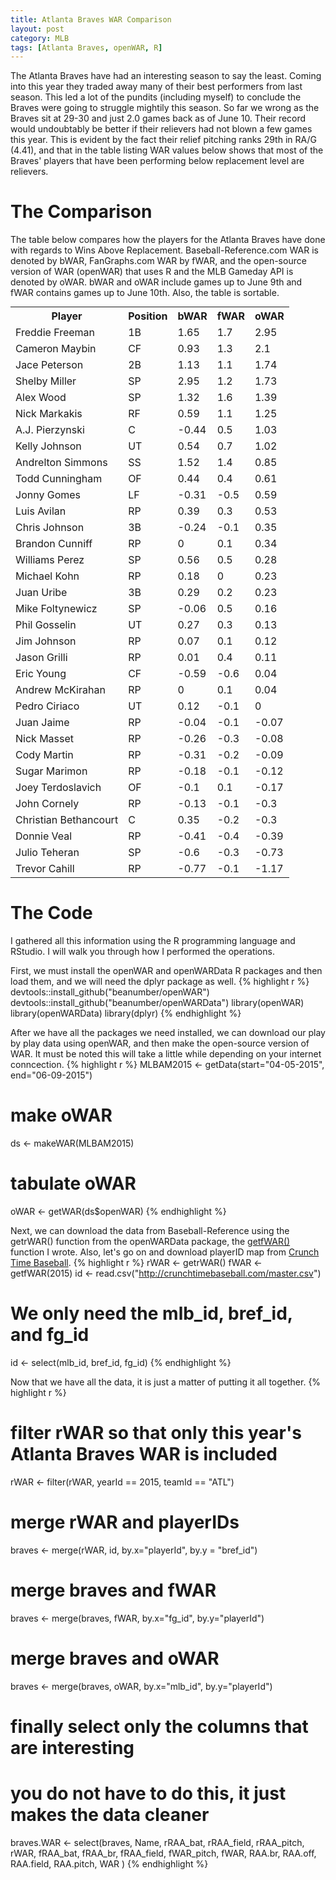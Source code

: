 ```yaml
---
title: Atlanta Braves WAR Comparison
layout: post
category: MLB
tags: [Atlanta Braves, openWAR, R]
---
```


The Atlanta Braves have had an interesting season to say the least. Coming into 
this year they traded away many of their best performers from last season. This 
led a lot of the pundits (including myself) to conclude the Braves were going to 
struggle mightily this season. So far we wrong as the Braves sit at 29-30 and just 
2.0 games back as of June 10. Their record would undoubtably be better if their 
relievers had not blown a few games this year. This is evident by the fact their 
relief pitching ranks 29th in RA/G (4.41), and that in the table listing WAR values 
below shows that most of the Braves' players that have been performing below 
replacement level are relievers.

# The Comparison
The table below compares how the players for the Atlanta Braves have done with 
regards to Wins Above Replacement. Baseball-Reference.com WAR is denoted by bWAR, 
FanGraphs.com WAR by fWAR, and the open-source version of WAR (openWAR) that 
uses R and the MLB Gameday API is denoted by oWAR. bWAR and oWAR include games 
up to June 9th and fWAR contains games up to June 10th. Also, the table is sortable.

<table class="sortable" style="margin: 0px auto;">
    <tr>
        <th>Player</th>
        <th>Position</th>
        <th>bWAR</th>
        <th>fWAR</th>
        <th>oWAR</th>
    </tr>
    <tr>
        <td>Freddie Freeman</td>
        <td>1B</td>
        <td>1.65</td>
        <td>1.7</td>
        <td>2.95</td>
    </tr>
    <tr>
        <td>Cameron Maybin</td>
        <td>CF</td>
        <td>0.93</td>
        <td>1.3</td>
        <td>2.1</td>
    </tr>
    <tr>
        <td>Jace Peterson</td>
        <td>2B</td>
        <td>1.13</td>
        <td>1.1</td>
        <td>1.74</td>
    </tr>
    <tr>
        <td>Shelby Miller</td>
        <td>SP</td>
        <td>2.95</td>
        <td>1.2</td>
        <td>1.73</td>
    </tr>
    <tr>
        <td>Alex Wood</td>
        <td>SP</td>
        <td>1.32</td>
        <td>1.6</td>
        <td>1.39</td>
    </tr>
    <tr>
        <td>Nick Markakis</td>
        <td>RF</td>
        <td>0.59</td>
        <td>1.1</td>
        <td>1.25</td>
    </tr>
    <tr>
        <td>A.J. Pierzynski</td>
        <td>C</td>
        <td>-0.44</td>
        <td>0.5</td>
        <td>1.03</td>
    </tr>
    <tr>
        <td>Kelly Johnson</td>
        <td>UT</td>
        <td>0.54</td>
        <td>0.7</td>
        <td>1.02</td>
    </tr>
    <tr>
        <td>Andrelton Simmons</td>
        <td>SS</td>
        <td>1.52</td>
        <td>1.4</td>
        <td>0.85</td>
    </tr>
    <tr>
        <td>Todd Cunningham</td>
        <td>OF</td>
        <td>0.44</td>
        <td>0.4</td>
        <td>0.61</td>
    </tr>
    <tr>
        <td>Jonny Gomes</td>
        <td>LF</td>
        <td>-0.31</td>
        <td>-0.5</td>
        <td>0.59</td>
    </tr>
    <tr>
        <td>Luis Avilan</td>
        <td>RP</td>
        <td>0.39</td>
        <td>0.3</td>
        <td>0.53</td>
    </tr>
    <tr>
        <td>Chris Johnson</td>
        <td>3B</td>
        <td>-0.24</td>
        <td>-0.1</td>
        <td>0.35</td>
    </tr>
    <tr>
        <td>Brandon Cunniff</td>
        <td>RP</td>
        <td>0</td>
        <td>0.1</td>
        <td>0.34</td>
    </tr>
    <tr>
        <td>Williams Perez</td>
        <td>SP</td>
        <td>0.56</td>
        <td>0.5</td>
        <td>0.28</td>
    </tr>
    <tr>
        <td>Michael Kohn</td>
        <td>RP</td>
        <td>0.18</td>
        <td>0</td>
        <td>0.23</td>
    </tr>
    <tr>
        <td>Juan Uribe</td>
        <td>3B</td>
        <td>0.29</td>
        <td>0.2</td>
        <td>0.23</td>
    </tr>
    <tr>
        <td>Mike Foltynewicz</td>
        <td>SP</td>
        <td>-0.06</td>
        <td>0.5</td>
        <td>0.16</td>
    </tr>
    <tr>
        <td>Phil Gosselin</td>
        <td>UT</td>
        <td>0.27</td>
        <td>0.3</td>
        <td>0.13</td>
    </tr>
    <tr>
        <td>Jim Johnson</td>
        <td>RP</td>
        <td>0.07</td>
        <td>0.1</td>
        <td>0.12</td>
    </tr>
    <tr>
        <td>Jason Grilli</td>
        <td>RP</td>
        <td>0.01</td>
        <td>0.4</td>
        <td>0.11</td>
    </tr>
    <tr>
        <td>Eric Young</td>
        <td>CF</td>
        <td>-0.59</td>
        <td>-0.6</td>
        <td>0.04</td>
    </tr>
    <tr>
        <td>Andrew McKirahan</td>
        <td>RP</td>
        <td>0</td>
        <td>0.1</td>
        <td>0.04</td>
    </tr>
    <tr>
        <td>Pedro Ciriaco</td>
        <td>UT</td>
        <td>0.12</td>
        <td>-0.1</td>
        <td>0</td>
    </tr>
    <tr>
        <td>Juan Jaime</td>
        <td>RP</td>
        <td>-0.04</td>
        <td>-0.1</td>
        <td>-0.07</td>
    </tr>
    <tr>
        <td>Nick Masset</td>
        <td>RP</td>
        <td>-0.26</td>
        <td>-0.3</td>
        <td>-0.08</td>
    </tr>
    <tr>
        <td>Cody Martin</td>
        <td>RP</td>
        <td>-0.31</td>
        <td>-0.2</td>
        <td>-0.09</td>
    </tr>
    <tr>
        <td>Sugar Marimon</td>
        <td>RP</td>
        <td>-0.18</td>
        <td>-0.1</td>
        <td>-0.12</td>
    </tr>
    <tr>
        <td>Joey Terdoslavich</td>
        <td>OF</td>
        <td>-0.1</td>
        <td>0.1</td>
        <td>-0.17</td>
    </tr>
    <tr>
        <td>John Cornely</td>
        <td>RP</td>
        <td>-0.13</td>
        <td>-0.1</td>
        <td>-0.3</td>
    </tr>
    <tr>
        <td>Christian Bethancourt</td>
        <td>C</td>
        <td>0.35</td>
        <td>-0.2</td>
        <td>-0.3</td>
    </tr>
    <tr>
        <td>Donnie Veal</td>
        <td>RP</td>
        <td>-0.41</td>
        <td>-0.4</td>
        <td>-0.39</td>
    </tr>
    <tr>
        <td>Julio Teheran</td>
        <td>SP</td>
        <td>-0.6</td>
        <td>-0.3</td>
        <td>-0.73</td>
    </tr>
    <tr>
        <td>Trevor Cahill</td>
        <td>RP</td>
        <td>-0.77</td>
        <td>-0.1</td>
        <td>-1.17</td>
    </tr>
</table>

# The Code
I gathered all this information using the R programming language and RStudio. 
I will walk you through how I performed the operations. 

First, we must install the openWAR and openWARData R packages and then load 
them, and we will need the dplyr package as well.
{% highlight r %}
devtools::install_github("beanumber/openWAR")
devtools::install_github("beanumber/openWARData")
library(openWAR)
library(openWARData)
library(dplyr)
{% endhighlight %}

After we have all the packages we need installed, we can download our play by 
play data using openWAR, and then make the open-source version of WAR. It must 
be noted this will take a little while depending on your internet conncection.
{% highlight r %}
MLBAM2015 <- getData(start="04-05-2015", end="06-09-2015")
# make oWAR
ds <- makeWAR(MLBAM2015)
# tabulate oWAR
oWAR <- getWAR(ds$openWAR)
{% endhighlight %}

Next, we can download the data from Baseball-Reference using the getrWAR() 
function from the openWARData package, the [getfWAR()](/assets/getfWAR.R) 
function I wrote. Also, let's go on and download playerID map from [Crunch Time Baseball](http://crunchtimebaseball.com).
{% highlight r %}
rWAR <- getrWAR()
fWAR <- getfWAR(2015)
id <- read.csv("http://crunchtimebaseball.com/master.csv")
# We only need the mlb_id, bref_id, and fg_id 
id <- select(mlb_id, bref_id, fg_id)
{% endhighlight %}

Now that we have all the data, it is just a matter of putting it all together.
{% highlight r %}
# filter rWAR so that only this year's Atlanta Braves WAR is included
rWAR <- filter(rWAR, yearId == 2015, teamId == "ATL")
# merge rWAR and playerIDs
braves <- merge(rWAR, id, by.x="playerId", by.y = "bref_id")
# merge braves and fWAR
braves <- merge(braves, fWAR, by.x="fg_id", by.y="playerId")
# merge braves and oWAR
braves <- merge(braves, oWAR, by.x="mlb_id", by.y="playerId")
# finally select only the columns that are interesting 
# you do not have to do this, it just makes the data cleaner
braves.WAR <- select(braves, Name, rRAA_bat, rRAA_field, rRAA_pitch, rWAR, 
                            fRAA_bat, fRAA_br, fRAA_field, fWAR_pitch, fWAR, 
                            RAA.br, RAA.off, RAA.field, RAA.pitch, WAR )
{% endhighlight %}
